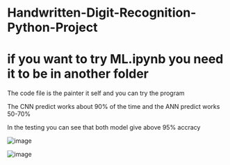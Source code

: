 # Handwritten-Digit-Recognition-Python-Project

# if you want to try ML.ipynb you need it to be in another folder 
The code file is the painter it self and you can try the program 

The CNN predict works about 90% of the time and the ANN predict works 50-70% 

In the testing you can see that both model give above 95% accracy 


![image](https://user-images.githubusercontent.com/80150303/181913772-4adeeac0-b95b-4603-bc77-e9969ddf50e3.png)



![image](https://user-images.githubusercontent.com/80150303/181913861-a1438ecd-85be-4d3e-8a46-4f1d83dff2b5.png)
